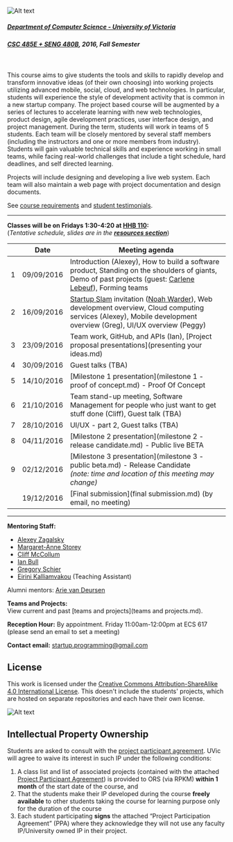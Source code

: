 ![Alt text](images/logo.png)

##### [Department of Computer Science - University of Victoria](http://www.csc.uvic.ca/)
##### [CSC 485E + SENG 480B](https://heat.csc.uvic.ca/coview/outline/2016/Fall/CSC/485E), 2016, Fall Semester
<br>

This course aims to give students the tools and skills to rapidly develop and transform innovative ideas (of their own choosing) into working projects utilizing advanced mobile, social, cloud, and web technologies. In particular, students will experience the style of development activity that is common in a new startup company. The project based course will be augmented by a series of lectures to accelerate learning with new web technologies, product design, agile development practices, user interface design, and project management. During the term, students will work in teams of 5 students. Each team will be closely mentored by several staff members (including the instructors and one or more members from industry). Students will gain valuable technical skills and experience working in small teams, while facing real-world challenges that include a tight schedule, hard deadlines, and self directed learning.

Projects will include designing and developing a live web system. Each team will also maintain a web page with project documentation and design documents.

See [course requirements](requirements.md) and [student testimonials](testimonials.md).

---

**Classes will be on Fridays 1:30-4:20 at [HHB 110](http://www.uvic.ca/home/about/campus-info/maps/maps/hhb.php):**  
(*Tentative schedule, slides are in the [**resources section**](resources)*)


| | Date | Meeting agenda |
| ---:| ---------- | -------------- |
| 1 | 09/09/2016 | Introduction (Alexey), How to build a software product, Standing on the shoulders of giants, Demo of past projects (guest: [Carlene Lebeuf](http://clebeuf.github.io/)), Forming teams |
| 2 | 16/09/2016 | [Startup Slam](http://www.startupslam.io/) invitation ([Noah Warder](https://angel.co/noah-warder)), Web development overview, Cloud computing services (Alexey), Mobile development overview (Greg), UI/UX overview (Peggy) |
| 3 | 23/09/2016 | Team work, GitHub, and APIs (Ian), [Project proposal presentations](presenting your ideas.md) |
| 4 | 30/09/2016 | Guest talks (TBA) |
| 5 | 14/10/2016 | [Milestone 1 presentation](milestone 1 - proof of concept.md) - Proof Of Concept |
| 6 | 21/10/2016 | Team stand-up meeting, Software Management for people who just want to get stuff done (Cliff), Guest talk (TBA) |
| 7 | 28/10/2016 | UI/UX - part 2, Guest talks (TBA) |
| 8 | 04/11/2016 | [Milestone 2 presentation](milestone 2 - release candidate.md) - Public live BETA |
| 9 | 02/12/2016 | [Milestone 3 presentation](milestone 3 - public beta.md) - Release Candidate<br>*(note: time and location of this meeting may change)* |
| | 19/12/2016 | [Final submission](final submission.md) (by email, no meeting)

---

**Mentoring Staff:**

- [Alexey Zagalsky](http://alexeyza.com/)
- [Margaret-Anne Storey](https://margaretannestorey.wordpress.com/)
- [Cliff McCollum](https://ca.linkedin.com/in/cliffmccollum)
- [Ian Bull](http://ianbull.com/)
- [Gregory Schier](http://schier.co/)
- [Eirini Kalliamvakou](http://thesegalgroup.org/people/eirini-kalliamvakou/) (Teaching Assistant)

Alumni mentors: [Arie van Deursen](http://www.st.ewi.tudelft.nl/~arie/)

**Teams and Projects:**  
View current and past [teams and projects](teams and projects.md).

**Reception Hour:** By appointment. Friday 11:00am-12:00pm at ECS 617 (please send an email to set a meeting) 

**Contact email:** [startup.programming@gmail.com](mailto:startup.programming@gmail.com)


## License
This work is licensed under the [Creative Commons Attribution-ShareAlike 4.0 International License](http://creativecommons.org/licenses/by-sa/4.0/). This doesn't include the students' projects, which are hosted on separate repositories and each have their own license.

![Alt text](https://i.creativecommons.org/l/by-sa/4.0/88x31.png "Creative Commons Attribution-ShareAlike 4.0 International License")

## Intellectual Property Ownership
Students are asked to consult with the [project participant agreement](resources/Project_Participant_Agreement.pdf). UVic will agree to waive its
interest in such IP under the following conditions:

1. A class list and list of associated projects (contained with the attached [Project Participant Agreement](resources/Project_Participant_Agreement.pdf)) is provided to ORS (via RPKM) **within 1 month** of the start date of the course, and
2. That the students make their IP developed during the course **freely available** to other students taking the course for learning purpose only for the duration of the course
3. Each student participating **signs** the attached “Project Participation Agreement” (PPA) where they acknowledge they will not use any faculty IP/University owned IP in their project.